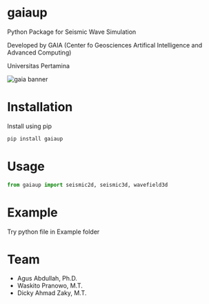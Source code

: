 # gaiaup
Python Package for Seismic Wave Simulation

Developed by GAIA (Center fo Geosciences Artifical Intelligence and Advanced Computing)

Universitas Pertamina

![gaia banner](https://drive.google.com/uc?export=view&id=171_LwWqx4zUGKftCVtWlN-zp0NgqTZ3m)


# Installation
Install using pip
```python
pip install gaiaup
```

# Usage
```python
from gaiaup import seismic2d, seismic3d, wavefield3d
```

# Example
Try python file in Example folder

# Team
* Agus Abdullah, Ph.D.
* Waskito Pranowo, M.T.
* Dicky Ahmad Zaky, M.T.
